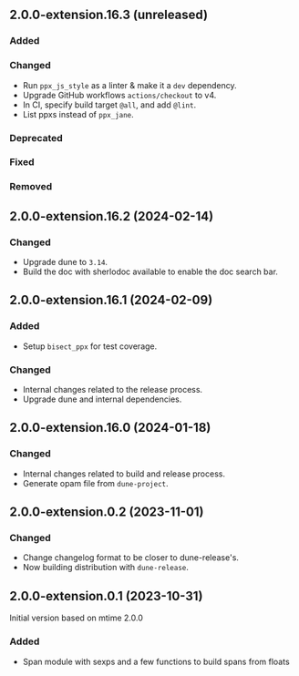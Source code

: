 ## 2.0.0-extension.16.3 (unreleased)

### Added

### Changed

- Run `ppx_js_style` as a linter & make it a `dev` dependency.
- Upgrade GitHub workflows `actions/checkout` to v4.
- In CI, specify build target `@all`, and add `@lint`.
- List ppxs instead of `ppx_jane`.

### Deprecated

### Fixed

### Removed

## 2.0.0-extension.16.2 (2024-02-14)

### Changed

- Upgrade dune to `3.14`.
- Build the doc with sherlodoc available to enable the doc search bar.

## 2.0.0-extension.16.1 (2024-02-09)

### Added

- Setup `bisect_ppx` for test coverage.

### Changed

- Internal changes related to the release process.
- Upgrade dune and internal dependencies.

## 2.0.0-extension.16.0 (2024-01-18)

### Changed

- Internal changes related to build and release process.
- Generate opam file from `dune-project`.

## 2.0.0-extension.0.2 (2023-11-01)

### Changed

- Change changelog format to be closer to dune-release's.
- Now building distribution with `dune-release`.

## 2.0.0-extension.0.1 (2023-10-31)

Initial version based on mtime 2.0.0

### Added

- Span module with sexps and a few functions to build spans from floats
